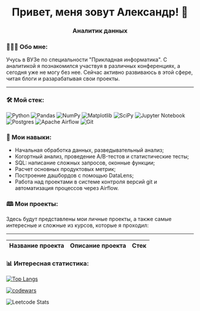 <h1 align="center">Привет, меня зовут Александр! 👋</h1>
<h3 align="center">Аналитик данных</h3>
<h3>👨🏻‍💻 Обо мне:</h3>
<p>Учусь в ВУЗе по специальности "Прикладная информатика". С аналитикой я познакомился участвуя в различных конференциях, а сегодня уже не могу без нее. Сейчас активно развиваюсь в этой сфере, читая блоги и разарабатывая свои проекты.</p>
<hr>
<h3>🛠️ Мой стек:</h3>

![Python](https://img.shields.io/badge/python-3670A0?style=for-the-badge&logo=python&logoColor=ffdd54) ![Pandas](https://img.shields.io/badge/pandas-%23150458.svg?style=for-the-badge&logo=pandas&logoColor=white) ![NumPy](https://img.shields.io/badge/numpy-%23013243.svg?style=for-the-badge&logo=numpy&logoColor=white) ![Matplotlib](https://img.shields.io/badge/Matplotlib-%23ffffff.svg?style=for-the-badge&logo=Matplotlib&logoColor=black) ![SciPy](https://img.shields.io/badge/SciPy-%230C55A5.svg?style=for-the-badge&logo=scipy&logoColor=%white) ![Jupyter Notebook](https://img.shields.io/badge/jupyter-%23FA0F00.svg?style=for-the-badge&logo=jupyter&logoColor=white) ![Postgres](https://img.shields.io/badge/postgres-%23316192.svg?style=for-the-badge&logo=postgresql&logoColor=white) ![Apache Airflow](https://img.shields.io/badge/Apache%20Airflow-017CEE?style=for-the-badge&logo=Apache%20Airflow&logoColor=white) ![Git](https://img.shields.io/badge/git-%23F05033.svg?style=for-the-badge&logo=git&logoColor=white)

<h3>🧠 Мои навыки:</h3>

- Начальная обработка данных, разведывательный анализ;
- Когортный анализ, проведение A/B-тестов и статистические тесты;
- SQL: написание сложных запросов, оконные функции;
- Расчет основных продуктовых метрик;
- Построение дашбордов с помощью DataLens;
- Работа над проектами в системе контроля версий git и автоматизация процессов через Airflow.

<h3>🕮 Мои проекты:</h3>

Здесь будут представлены мои личные проекты, а также самые интересные и сложные из курсов, которые я проходил:

-----------------------------------------------------------------------------
|     Название проекта     |          Описание проекта          |    Стек   |
|--------------------------|------------------------------------|-----------|

<h3>📊 Интересная статистика:</h3>

[![Top Langs](https://github-readme-stats.vercel.app/api/top-langs/?username=1RsN1&layout=compact)](https://github.com/anuraghazra/github-readme-stats)

[![codewars](https://www.codewars.com/users/_RsN_/badges/large)](https://www.codewars.com/users/_RsN_)

![Leetcode Stats](https://leetcard.jacoblin.cool/1RsN1)
